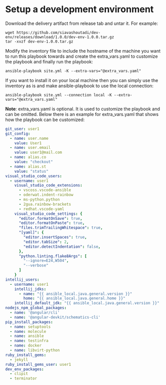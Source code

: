 # Setup a development environment

Download the delivery artifact from release tab and untar it. For example:

```shell
wget https://github.com/siavashoutadi/dev-env/releases/download/1.0.0/dev-env-1.0.0.tar.gz
tar -xvzf dev-env-1.0.0.tar.gz
```

Modify the inventory file to include the hostname of the machine you want to run this playbook towards and create the extra_vars.yaml to customize the playbook and finally run the playbook:

```shell
ansible-playbook site.yml -K --extra-vars="@extra_vars.yaml"
```
If you want to install it on your local machine then you can simply use the inventory as is and make ansible-playbook to use the local connection:

```shell
ansible-playbook site.yml --connection local -K --extra-vars="@extra_vars.yaml"
```

**Note**: extra_vars.yaml is optional. It is used to customize the playbook and can be omitted. Below there is an example for extra_vars.yaml that shows how the playbook can be customized:

```yaml
git_user: user1
git_config:
  - name: user.name
    value: User1
  - name: user.email
    value: user1@mail.com
  - name: alias.co
    value: "checkout"
  - name: alias.st
    value: "status"
visual_studio_code_users:
  - username: user1
    visual_studio_code_extensions:
      - vscoss.vscode-ansible
      - oderwat.indent-rainbow
      - ms-python.python
      - 2gua.rainbow-brackets
      - redhat.vscode-yaml
    visual_studio_code_settings: {
      "editor.formatOnSave": true,
      "editor.formatOnPaste": true,
      "files.trimTrailingWhitespace": true,
      "[yaml]": {
        "editor.insertSpaces": true,
        "editor.tabSize": 2,
        "editor.detectIndentation": false,
      },
      "python.linting.flake8Args": [
        "--ignore=E24,W504",
        "--verbose"
      ]
    }
intellij_users:
  - username: user1
    intellij_jdks:
      - name: "{{ ansible_local.java.general.version }}"
        home: "{{ ansible_local.java.general.home }}"
    intellij_default_jdk: "{{ ansible_local.java.general.version }}"
nodejs_npm_global_packages:
  - name: '@angular/cli'
  - name: '@angular-devkit/schematics-cli'
pip_install_packages:
  - name: setuptools
  - name: molecule
  - name: ansible
  - name: testinfra
  - name: docker
  - name: libvirt-python
ruby_install_gems:
  - jekyll
ruby_install_gems_user: user1
dev_env_packages:
  - clipit
  - terminator
```
